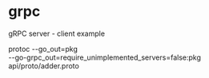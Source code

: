 # grpc
gRPC server - client example

protoc --go_out=pkg \
    --go-grpc_out=require_unimplemented_servers=false:pkg \
    api/proto/adder.proto
